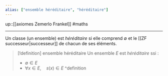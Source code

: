 ```yaml
---
alias: ["ensemble héréditaire", "héréditaire"]
---
```

up::[[axiomes Zemerlo Frankel]]
#maths

---
Un classe (un ensemble) est _héréditaire_ si elle comprend $\emptyset$ et le [[ZF successeur|successeur]] de chacun de ses éléments.

> [!definition] ensemble héréditaire
> Un ensemble $E$ est _héréditaire_ ssi :
>  - $\emptyset \in E$
>  - $\forall x \in E, \quad s(x) \in E$
^definition

